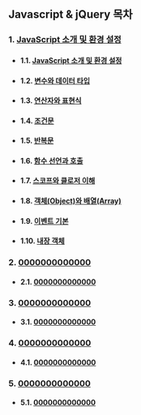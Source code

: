 ## Javascript & jQuery 목차

### 1. [JavaScript 소개 및 환경 설정](01-jsStart/01-js_intro.md)  
- #### 1.1. <a href="01-jsStart/01-js_intro.html" target="_blank">JavaScript 소개 및 환경 설정</a>
- #### 1.2. <a href="01-jsStart/02-variables_types.html" target="_blank">변수와 데이터 타입</a>
- #### 1.3. <a href="01-jsStart/03-operators_expr.html" target="_blank">연산자와 표현식</a>
- #### 1.4. <a href="01-jsStart/04-conditionals.html" target="_blank">조건문</a>
- #### 1.5. <a href="01-jsStart/05-loops.html" target="_blank">반복문</a>
- #### 1.6. <a href="01-jsStart/06-functions.html" target="_blank">함수 선언과 호출</a>
- #### 1.7. <a href="01-jsStart/07-scope_closure.html" target="_blank">스코프와 클로저 이해</a>
- #### 1.8. <a href="01-jsStart/08-objects_arrays.html" target="_blank">객체(Object)와 배열(Array)</a>
- #### 1.9. <a href="01-jsStart/09-events_basic.html" target="_blank">이벤트 기본</a>
- #### 1.10. <a href="01-jsStart/10-builtins.html" target="_blank">내장 객체</a>


### 2. <a href="02-domBrowser/0000000.html" target="_blank">0000000000000</a>
- #### 2.1. <a href="02-domBrowser/0000000.html" target="_blank">0000000000000</a>

### 3. <a href="03-jsAdvanced/0000000.html" target="_blank">0000000000000</a>
- #### 3.1. <a href="03-jsAdvanced/0000000.html" target="_blank">0000000000000</a>

### 4. <a href="04-jqueryBasics/0000000.html" target="_blank">0000000000000</a>
- #### 4.1. <a href="04-jqueryBasics/0000000.html" target="_blank">0000000000000</a>

### 5. <a href="05-finalPractice/0000000.html" target="_blank">0000000000000</a>
- #### 5.1. <a href="05-finalPractice/0000000.html" target="_blank">0000000000000</a>
